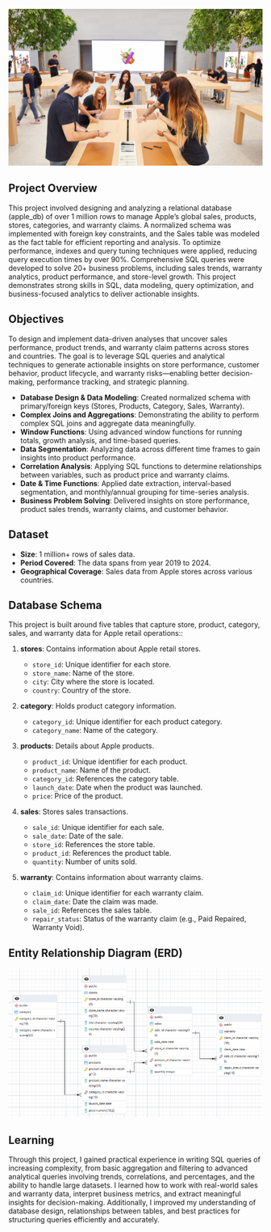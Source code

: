 ![Apple_Store](https://github.com/SnehalAnalytics/SQL_Project-Analyzing-1M-Apple-Products-Sales-Records/blob/main/Apple_Store.jpeg)
## Project Overview

This project involved designing and analyzing a relational database (apple_db) of over 1 million rows to manage Apple’s global sales, products, stores, categories, and warranty claims. A normalized schema was implemented with foreign key constraints, and the Sales table was modeled as the fact table for efficient reporting and analysis. To optimize performance, indexes and query tuning techniques were applied, reducing query execution times by over 90%. Comprehensive SQL queries were developed to solve 20+ business problems, including sales trends, warranty analytics, product performance, and store-level growth. This project demonstrates strong skills in SQL, data modeling, query optimization, and business-focused analytics to deliver actionable insights.

## Objectives

To design and implement data-driven analyses that uncover sales performance, product trends, and warranty claim patterns across stores and countries. The goal is to leverage SQL queries and analytical techniques to generate actionable insights on store performance, customer behavior, product lifecycle, and warranty risks—enabling better decision-making, performance tracking, and strategic planning.
- **Database Design & Data Modeling**: Created normalized schema with primary/foreign keys (Stores, Products, Category, Sales, Warranty).
- **Complex Joins and Aggregations**: Demonstrating the ability to perform complex SQL joins and aggregate data meaningfully.
- **Window Functions**: Using advanced window functions for running totals, growth analysis, and time-based queries.
- **Data Segmentation**: Analyzing data across different time frames to gain insights into product performance.
- **Correlation Analysis**: Applying SQL functions to determine relationships between variables, such as product price and warranty claims.
- **Date & Time Functions**: Applied date extraction, interval-based segmentation, and monthly/annual grouping for time-series analysis.
- **Business Problem Solving**: Delivered insights on store performance, product sales trends, warranty claims, and customer behavior.

## Dataset

- **Size**: 1 million+ rows of sales data.
- **Period Covered**: The data spans from year 2019 to 2024.
- **Geographical Coverage**: Sales data from Apple stores across various countries.

## Database Schema
This project is built around five tables that capture store, product, category, sales, and warranty data for Apple retail operations::

1. **stores**: Contains information about Apple retail stores.
   - `store_id`: Unique identifier for each store.
   - `store_name`: Name of the store.
   - `city`: City where the store is located.
   - `country`: Country of the store.

2. **category**: Holds product category information.
   - `category_id`: Unique identifier for each product category.
   - `category_name`: Name of the category.

3. **products**: Details about Apple products.
   - `product_id`: Unique identifier for each product.
   - `product_name`: Name of the product.
   - `category_id`: References the category table.
   - `launch_date`: Date when the product was launched.
   - `price`: Price of the product.

4. **sales**: Stores sales transactions.
   - `sale_id`: Unique identifier for each sale.
   - `sale_date`: Date of the sale.
   - `store_id`: References the store table.
   - `product_id`: References the product table.
   - `quantity`: Number of units sold.

5. **warranty**: Contains information about warranty claims.
   - `claim_id`: Unique identifier for each warranty claim.
   - `claim_date`: Date the claim was made.
   - `sale_id`: References the sales table.
   - `repair_status`: Status of the warranty claim (e.g., Paid Repaired, Warranty Void).

## Entity Relationship Diagram (ERD)
![ERD](https://github.com/SnehalAnalytics/SQL_Project-Analyzing-1M-Apple-Products-Sales-Records/blob/main/ERD_Apple_db.png)

## Learning
Through this project, I gained practical experience in writing SQL queries of increasing complexity, from basic aggregation and filtering to advanced analytical queries involving trends, correlations, and percentages, and the ability to handle large datasets. I learned how to work with real-world sales and warranty data, interpret business metrics, and extract meaningful insights for decision-making. Additionally, I improved my understanding of database design, relationships between tables, and best practices for structuring queries efficiently and accurately.


